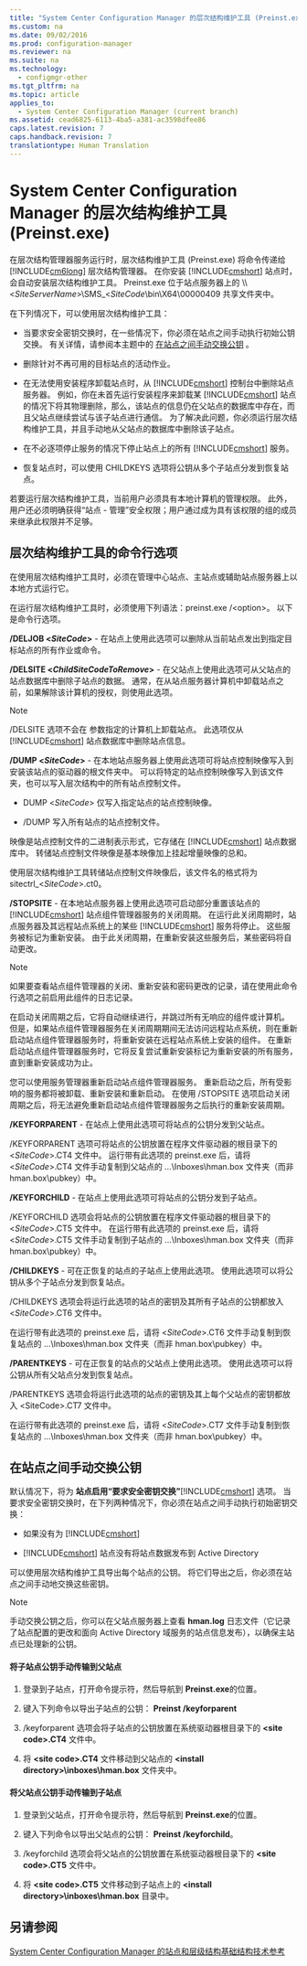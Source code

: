 ```yaml
---
title: "System Center Configuration Manager 的层次结构维护工具 (Preinst.exe)"
ms.custom: na
ms.date: 09/02/2016
ms.prod: configuration-manager
ms.reviewer: na
ms.suite: na
ms.technology: 
  - configmgr-other
ms.tgt_pltfrm: na
ms.topic: article
applies_to: 
  - System Center Configuration Manager (current branch)
ms.assetid: cead6825-6113-4ba5-a381-ac3598dfee86
caps.latest.revision: 7
caps.handback.revision: 7
translationtype: Human Translation
---
```

# System Center Configuration Manager 的层次结构维护工具 (Preinst.exe)
在层次结构管理器服务运行时，层次结构维护工具 (Preinst.exe) 将命令传递给 [!INCLUDE[cm6long](../LocTest/includes/cm6long_md.md)] 层次结构管理器。 在你安装 [!INCLUDE[cmshort](../LocTest/includes/cmshort_md.md)] 站点时，会自动安装层次结构维护工具。 Preinst.exe 位于站点服务器上的 \\\\<*SiteServerName*>\SMS_<*SiteCode*\bin\X64\00000409 共享文件夹中。  
  
 在下列情况下，可以使用层次结构维护工具：  
  
-   当要求安全密钥交换时，在一些情况下，你必须在站点之间手动执行初始公钥交换。 有关详情，请参阅本主题中的 [在站点之间手动交换公钥](#BKMK_ManuallyExchangeKeys) 。  
  
-   删除针对不再可用的目标站点的活动作业。  
  
-   在无法使用安装程序卸载站点时，从 [!INCLUDE[cmshort](../LocTest/includes/cmshort_md.md)] 控制台中删除站点服务器。 例如，你在未首先运行安装程序来卸载某 [!INCLUDE[cmshort](../LocTest/includes/cmshort_md.md)] 站点的情况下将其物理删除，那么，该站点的信息仍在父站点的数据库中存在，而且父站点继续尝试与该子站点进行通信。 为了解决此问题，你必须运行层次结构维护工具，并且手动地从父站点的数据库中删除该子站点。  
  
-   在不必逐项停止服务的情况下停止站点上的所有 [!INCLUDE[cmshort](../LocTest/includes/cmshort_md.md)] 服务。  
  
-   恢复站点时，可以使用 CHILDKEYS 选项将公钥从多个子站点分发到恢复站点。  
  
 若要运行层次结构维护工具，当前用户必须具有本地计算机的管理权限。 此外，用户还必须明确获得“站点 - 管理”安全权限；用户通过成为具有该权限的组的成员来继承此权限并不足够。  
  
## 层次结构维护工具的命令行选项  
 在使用层次结构维护工具时，必须在管理中心站点、主站点或辅助站点服务器上以本地方式运行它。  
  
 在运行层次结构维护工具时，必须使用下列语法：preinst.exe /<option\>。 以下是命令行选项。  
  
 **/DELJOB <*SiteCode*>** - 在站点上使用此选项可以删除从当前站点发出到指定目标站点的所有作业或命令。  
  
 **/DELSITE <*ChildSiteCodeToRemove*>** - 在父站点上使用此选项可从父站点的站点数据库中删除子站点的数据。 通常，在从站点服务器计算机中卸载站点之前，如果解除该计算机的授权，则使用此选项。  
  
> [!NOTE]  
>  /DELSITE 选项不会在  参数指定的计算机上卸载站点。 此选项仅从 [!INCLUDE[cmshort](../LocTest/includes/cmshort_md.md)] 站点数据库中删除站点信息。  
  
 **/DUMP <*SiteCode*>** - 在本地站点服务器上使用此选项可将站点控制映像写入到安装该站点的驱动器的根文件夹中。 可以将特定的站点控制映像写入到该文件夹，也可以写入层次结构中的所有站点控制文件。  
  
-   DUMP <*SiteCode*> 仅写入指定站点的站点控制映像。  
  
-   /DUMP 写入所有站点的站点控制文件。  
  
 映像是站点控制文件的二进制表示形式，它存储在 [!INCLUDE[cmshort](../LocTest/includes/cmshort_md.md)] 站点数据库中。 转储站点控制文件映像是基本映像加上挂起增量映像的总和。  
  
 使用层次结构维护工具转储站点控制文件映像后，该文件名的格式将为 sitectrl_<*SiteCode*>.ct0。  
  
 **/STOPSITE** - 在本地站点服务器上使用此选项可启动部分重置该站点的 [!INCLUDE[cmshort](../LocTest/includes/cmshort_md.md)] 站点组件管理器服务的关闭周期。 在运行此关闭周期时，站点服务器及其远程站点系统上的某些 [!INCLUDE[cmshort](../LocTest/includes/cmshort_md.md)] 服务将停止。 这些服务被标记为重新安装。 由于此关闭周期，在重新安装这些服务后，某些密码将自动更改。  
  
> [!NOTE]  
>  如果要查看站点组件管理器的关闭、重新安装和密码更改的记录，请在使用此命令行选项之前启用此组件的日志记录。  
  
 在启动关闭周期之后，它将自动继续进行，并跳过所有无响应的组件或计算机。 但是，如果站点组件管理器服务在关闭周期期间无法访问远程站点系统，则在重新启动站点组件管理器服务时，将重新安装在远程站点系统上安装的组件。 在重新启动站点组件管理器服务时，它将反复尝试重新安装标记为重新安装的所有服务，直到重新安装成功为止。  
  
 您可以使用服务管理器重新启动站点组件管理器服务。 重新启动之后，所有受影响的服务都将被卸载、重新安装和重新启动。 在使用 /STOPSITE 选项启动关闭周期之后，将无法避免重新启动站点组件管理器服务之后执行的重新安装周期。  
  
 **/KEYFORPARENT** - 在站点上使用此选项可将站点的公钥分发到父站点。  
  
 /KEYFORPARENT 选项可将站点的公钥放置在程序文件驱动器的根目录下的 <*SiteCode*>.CT4 文件中。 运行带有此选项的 preinst.exe 后，请将 <*SiteCode*>.CT4 文件手动复制到父站点的 …\Inboxes\hman.box 文件夹（而非 hman.box\pubkey）中。  
  
 **/KEYFORCHILD** - 在站点上使用此选项可将站点的公钥分发到子站点。  
  
 /KEYFORCHILD 选项会将站点的公钥放置在程序文件驱动器的根目录下的 <*SiteCode*>.CT5 文件中。 在运行带有此选项的 preinst.exe 后，请将 <*SiteCode*>.CT5 文件手动复制到子站点的 …\Inboxes\hman.box 文件夹（而非 hman.box\pubkey）中。  
  
 **/CHILDKEYS** - 可在正恢复的站点的子站点上使用此选项。 使用此选项可以将公钥从多个子站点分发到恢复站点。  
  
 /CHILDKEYS 选项会将运行此选项的站点的密钥及其所有子站点的公钥都放入 <*SiteCode*>.CT6 文件中。  
  
 在运行带有此选项的 preinst.exe 后，请将 <*SiteCode*>.CT6 文件手动复制到恢复站点的 …\Inboxes\hman.box 文件夹（而非 hman.box\pubkey）中。  
  
 **/PARENTKEYS** - 可在正恢复的站点的父站点上使用此选项。 使用此选项可以将公钥从所有父站点分发到恢复站点。  
  
 /PARENTKEYS 选项会将运行此选项的站点的密钥及其上每个父站点的密钥都放入 <SiteCode\>.CT7 文件中。  
  
 在运行带有此选项的 preinst.exe 后，请将 <*SiteCode*>.CT7 文件手动复制到恢复站点的 …\Inboxes\hman.box 文件夹（而非 hman.box\pubkey）中。  
  
##  <a name="BKMK_ManuallyExchangeKeys"></a> 在站点之间手动交换公钥  
 默认情况下，将为 **站点启用“要求安全密钥交换”**[!INCLUDE[cmshort](../LocTest/includes/cmshort_md.md)] 选项。 当要求安全密钥交换时，在下列两种情况下，你必须在站点之间手动执行初始密钥交换：  
  
-   如果没有为 [!INCLUDE[cmshort](../LocTest/includes/cmshort_md.md)]  
  
-   [!INCLUDE[cmshort](../LocTest/includes/cmshort_md.md)] 站点没有将站点数据发布到 Active Directory  
  
 可以使用层次结构维护工具导出每个站点的公钥。 将它们导出之后，你必须在站点之间手动地交换这些密钥。  
  
> [!NOTE]  
>  手动交换公钥之后，你可以在父站点服务器上查看 **hman.log** 日志文件（它记录了站点配置的更改和面向 Active Directory 域服务的站点信息发布），以确保主站点已处理新的公钥。  
  
#### 将子站点公钥手动传输到父站点  
  
1.  登录到子站点，打开命令提示符，然后导航到 **Preinst.exe**的位置。  
  
2.  键入下列命令以导出子站点的公钥： **Preinst /keyforparent**  
  
3.  /keyforparent 选项会将子站点的公钥放置在系统驱动器根目录下的 **<site code\>.CT4** 文件中。  
  
4.  将 **<site code\>.CT4** 文件移动到父站点的 **<install directory\>\inboxes\hman.box** 文件夹中。  
  
#### 将父站点公钥手动传输到子站点  
  
1.  登录到父站点，打开命令提示符，然后导航到 **Preinst.exe**的位置。  
  
2.  键入下列命令以导出父站点的公钥： **Preinst /keyforchild**。  
  
3.  /keyforchild 选项会将父站点的公钥放置在系统驱动器根目录下的 **<site code\>.CT5** 文件中。  
  
4.  将 **<site code\>.CT5** 文件移动到子站点上的 **<install directory\>\inboxes\hman.box** 目录中。  
  
## 另请参阅  
 [System Center Configuration Manager 的站点和层级结构基础结构技术参考](../LocTest/Site-and-hierarchy-infrastructure-technical-reference-for-System-Center-Configuration-Manager.md)